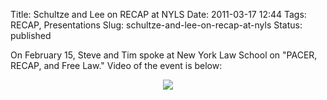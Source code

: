 Title: Schultze and Lee on RECAP at NYLS
Date: 2011-03-17 12:44
Tags: RECAP, Presentations
Slug: schultze-and-lee-on-recap-at-nyls
Status: published

On February 15, Steve and Tim spoke at New York Law School on "PACER,
RECAP, and Free Law." Video of the event is below:

<div align="center">

[![]({filename}/images/recap/20110215_Lee_Schultze_RECAP_NYLS.png)
](https://recap.s3.amazonaws.com/20110215_Lee_Schultze_RECAP_NYLS.mp4)

</div>
